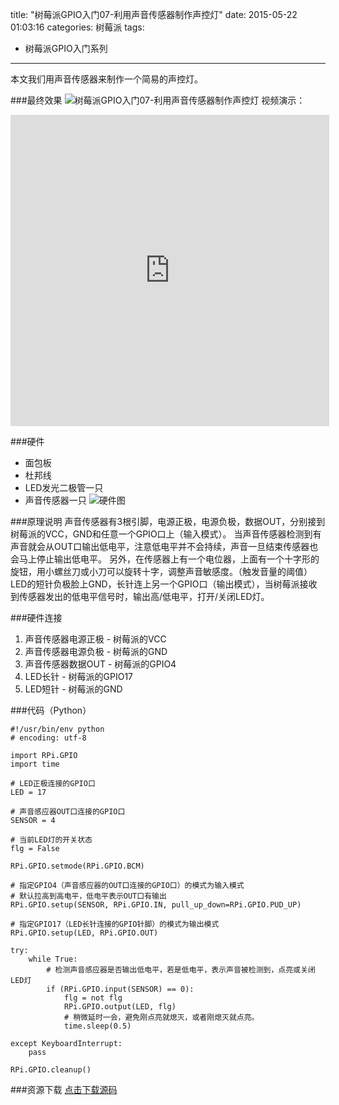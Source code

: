 title: "树莓派GPIO入门07-利用声音传感器制作声控灯"
date: 2015-05-22 01:03:16
categories: 树莓派
tags:
- 树莓派GPIO入门系列
---
本文我们用声音传感器来制作一个简易的声控灯。
<!-- more -->
###最终效果
![树莓派GPIO入门07-利用声音传感器制作声控灯](xg.jpg)
视频演示：
<iframe height=498 width=510 src="http://player.youku.com/embed/XOTYyMjQ4MTUy" frameborder=0 allowfullscreen></iframe>

###硬件
- 面包板
- 杜邦线
- LED发光二极管一只
- 声音传感器一只
![硬件图](hardware.jpg)

###原理说明
声音传感器有3根引脚，电源正极，电源负极，数据OUT，分别接到树莓派的VCC，GND和任意一个GPIO口上（输入模式）。
当声音传感器检测到有声音就会从OUT口输出低电平，注意低电平并不会持续，声音一旦结束传感器也会马上停止输出低电平。
另外，在传感器上有一个电位器，上面有一个十字形的旋钮，用小螺丝刀或小刀可以旋转十字，调整声音敏感度。（触发音量的阈值）
LED的短针负极脸上GND，长针连上另一个GPIO口（输出模式），当树莓派接收到传感器发出的低电平信号时，输出高/低电平，打开/关闭LED灯。

###硬件连接
1. 声音传感器电源正极 - 树莓派的VCC
1. 声音传感器电源负极 - 树莓派的GND
1. 声音传感器数据OUT - 树莓派的GPIO4
1. LED长针 - 树莓派的GPIO17
1. LED短针 - 树莓派的GND

###代码（Python）
```
#!/usr/bin/env python
# encoding: utf-8

import RPi.GPIO
import time

# LED正极连接的GPIO口
LED = 17

# 声音感应器OUT口连接的GPIO口
SENSOR = 4

# 当前LED灯的开关状态
flg = False

RPi.GPIO.setmode(RPi.GPIO.BCM)

# 指定GPIO4（声音感应器的OUT口连接的GPIO口）的模式为输入模式
# 默认拉高到高电平，低电平表示OUT口有输出
RPi.GPIO.setup(SENSOR, RPi.GPIO.IN, pull_up_down=RPi.GPIO.PUD_UP)

# 指定GPIO17（LED长针连接的GPIO针脚）的模式为输出模式
RPi.GPIO.setup(LED, RPi.GPIO.OUT)

try:
	while True:
		# 检测声音感应器是否输出低电平，若是低电平，表示声音被检测到，点亮或关闭LED灯
		if (RPi.GPIO.input(SENSOR) == 0):
			flg = not flg
			RPi.GPIO.output(LED, flg)
			# 稍微延时一会，避免刚点亮就熄灭，或者刚熄灭就点亮。
			time.sleep(0.5)

except KeyboardInterrupt:
	pass

RPi.GPIO.cleanup()
```

###资源下载
[点击下载源码](prog.py "源码下载")